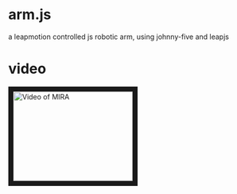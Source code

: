 # arm.js
a leapmotion controlled js robotic arm, using johnny-five and leapjs

# video
<a href="http://www.youtube.com/watch?feature=player_embedded&v=vq3yum-2tCs/" target="_blank"><img src="http://img.youtube.com/vi/vq3yum-2tCs/0.jpg" 
alt="Video of MIRA" width="240" height="180" border="10" /></a>
